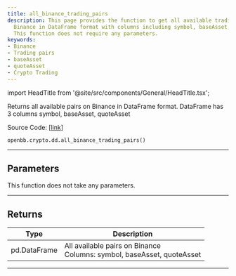 ```yaml
---
title: all_binance_trading_pairs
description: This page provides the function to get all available trading pairs on
  Binance in DataFrame format with columns including symbol, baseAsset, and quoteAsset.
  This function does not require any parameters.
keywords:
- Binance
- Trading pairs
- baseAsset
- quoteAsset
- Crypto Trading
---
```


import HeadTitle from '@site/src/components/General/HeadTitle.tsx';

<HeadTitle title="crypto.dd.all_binance_trading_pairs - Reference | OpenBB SDK Docs" />

Returns all available pairs on Binance in DataFrame format. DataFrame has 3 columns symbol, baseAsset, quoteAsset

Source Code: [[link](https://github.com/OpenBB-finance/OpenBB/tree/main/openbb_terminal/cryptocurrency/due_diligence/binance_model.py#L58)]

```python
openbb.crypto.dd.all_binance_trading_pairs()
```

---

## Parameters

This function does not take any parameters.

---

## Returns

| Type | Description |
| ---- | ----------- |
| pd.DataFrame | All available pairs on Binance<br/>Columns: symbol, baseAsset, quoteAsset |
---
